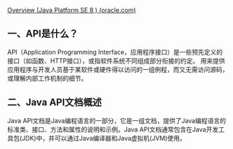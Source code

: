 [Overview (Java Platform SE 8 ) (oracle.com)](https://docs.oracle.com/javase/8/docs/api/)

## **一、API是什么？**

API（Application Programming Interface，应用程序接口）是一些预先定义的接口（如函数、HTTP接口），或指软件系统不同组成部分衔接的约定。 用来提供应用程序与开发人员基于某软件或硬件得以访问的一组例程，而又无需访问源码，或理解内部工作机制的细节。

## **二、Java API文档概述**

Java API文档是Java编程语言的一部分，它是一组文档，提供了Java编程语言的标准类、接口、方法和属性的说明和示例。Java API文档通常包含在Java开发工具包(JDK)中，并可以通过Java编译器和Java虚拟机(JVM)使用。